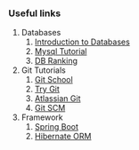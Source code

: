 ### Useful links

1. Databases
   1. [Introduction to Databases
](https://lagunita.stanford.edu/courses/Engineering/db/2014_1/course/)
   1. [Mysql Tutorial](https://dev.mysql.com/doc/refman/8.0/en/tutorial.html)
   2. [DB Ranking](https://db-engines.com/en/ranking)
1. Git Tutorials
   1. [Git School](http://git-school.github.io/visualizing-git/)
   2. [Try Git](https://try.github.io/)
   3. [Atlassian Git](https://www.atlassian.com/git/tutorials)
   4. [Git SCM](https://git-scm.com/docs/gittutorial)
2. Framework
   1. [Spring Boot](https://spring.io/guides/gs/spring-boot/)
   2. [Hibernate ORM](https://hibernate.org/orm/)